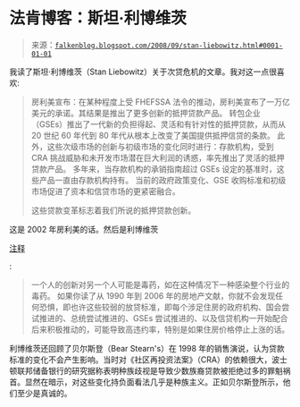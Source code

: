 <!--yml

category: 未分类

日期：2024 年 5 月 12 日 22:56:24

-->

# 法肯博客：斯坦·利博维茨

> 来源：[`falkenblog.blogspot.com/2008/09/stan-liebowitz.html#0001-01-01`](http://falkenblog.blogspot.com/2008/09/stan-liebowitz.html#0001-01-01)

我读了斯坦·利博维茨（Stan Liebowitz）关于次贷危机的文章。我对这一点很喜欢:

> 房利美宣布：在某种程度上受 FHEFSSA 法令的推动，房利美宣布了一万亿美元的承诺。其结果是推出了更多创新的抵押贷款产品。 转包企业（GSEs）推出了一代新的负担得起、灵活和有针对性的抵押贷款，从而从 20 世纪 60 年代到 80 年代从根本上改变了美国提供抵押信贷的条款。 此外，这些次级市场的创新与初级市场的变化同时进行：存款机构，受到 CRA 挑战威胁和未开发市场潜在巨大利润的诱惑，率先推出了灵活的抵押贷款产品。 多年来，当存款机构的承销指南超过 GSEs 设定的基准时，这些产品一直由存款机构持有。 当前的政府政策变化、GSE 收购标准和初级市场促进了资本和信贷市场的更紧密融合。
> 
> 这些贷款变革标志着我们所说的抵押贷款创新。

这是 2002 年房利美的话。然后是利博维茨

[注释](http://papers.ssrn.com/sol3/papers.cfm?abstract_id=1211822)

:

> 一个人的创新对另一个人可能是毒药，如在这种情况下一种感染整个行业的毒药。 如果你读了从 1990 年到 2006 年的房地产文献，你就不会发现任何恐惧，即也许这些较弱的放贷标准，即每个涉足住房的政府机构、国会尝试推进的、总统尝试推进的、GSEs 尝试推进的、以及信贷机构一开始配合后来积极推动的，可能导致高违约率，特别是如果住房价格停止上涨的话。

利博维茨还回顾了贝尔斯登（Bear Stearn's）在 1998 年的销售演说，认为贷款标准的变化不会产生影响。当时对《社区再投资法案》（CRA）的依赖很大，波士顿联邦储备银行的研究据称表明种族歧视是导致少数族裔贷款被拒绝过多的罪魁祸首。显然在暗示，对这些变化持负面看法几乎是种族主义。正如贝尔斯登所示，他们至少是真诚的。
